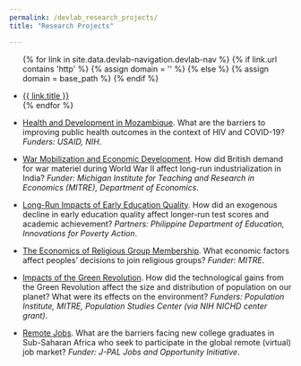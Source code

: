 ```yaml
---
permalink: /devlab_research_projects/
title: "Research Projects"

---
```


<!-- =============================Dev Lab header Below========================== -->

<div class="masthead">
  <div class="masthead__inner-wrap">
    <div class="masthead__menu">
      <nav id="" class="greedy-nav">
        <!-- <button><div class="navicon"></div></button> -->
        <ul class="visible-links">
                
{% for link in site.data.devlab-navigation.devlab-nav %}
            {% if link.url contains 'http' %}
              {% assign domain = '' %}
              {% else %}
              {% assign domain = base_path %}
            {% endif %}
            <li class="masthead__menu-item"><a href="{{ domain }}{{ link.url }}">{{ link.title }}</a></li>
          {% endfor %}
        </ul>
        <ul class="hidden-links hidden"></ul>
      </nav>
    </div>
  </div>
</div>


<!-- =============================Dev Lab Content Below========================== -->
* [Health and Development in Mozambique](https://fordschool.umich.edu/mozambique-research). What are the barriers to improving public health outcomes in the context of HIV and COVID-19? _Funders: USAID, NIH_.
 

* [War Mobilization and Economic Development](https://deanyang-econ.github.io/deanyang/files/workingpapers/parvathaneni-yang-2024-war-mobilization-india.pdf). How did British demand for war materiel during World War II affect long-run industrialization in India? _Funder: Michigan Institute for Teaching and Research in Economics (MITRE), Department of Economics_. 
 

* <ins>Long-Run Impacts of Early Education Quality</ins>. How did an exogenous decline in early education quality affect longer-run test scores and academic achievement? _Partners: Philippine Department of Education, Innovations for Poverty Action_. 
 

* <ins>The Economics of Religious Group Membership</ins>. What economic factors affect peoples’ decisions to join religious groups? _Funder: MITRE_.
 

* <ins>Impacts of the Green Revolution</ins>. How did the technological gains from the Green Revolution affect the size and distribution of population on our planet? What were its effects on the environment?  _Funders: Population Institute, MITRE, Population Studies Center (via NIH NICHD center grant)_. 
 

* <ins>Remote Jobs</ins>. What are the barriers facing new college graduates in Sub-Saharan Africa who seek to participate in the global remote (virtual) job market? _Funder: J-PAL Jobs and Opportunity Initiative_.